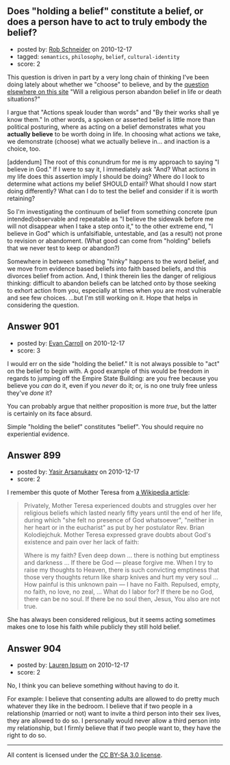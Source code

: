 ## Does "holding a belief" constitute a belief, or does a person have to act to truly embody the belief?

- posted by: [Rob Schneider](https://stackexchange.com/users/-1/149-rob-schneider) on 2010-12-17
- tagged: `semantics`, `philosophy`, `belief`, `cultural-identity`
- score: 2

This question is driven in part by a very long chain of thinking I've been doing lately about whether we "choose" to believe, and by the [question elsewhere on this site][1] "Will a religious person abandon belief in life or death situations?"

I argue that "Actions speak louder than words" and "By their works shall ye know them."  In other words, a spoken or asserted belief is little more than political posturing, where as acting on a belief demonstrates what you **actually believe** to be worth doing in life.  In choosing what actions we take, we demonstrate (choose) what we actually believe in... and inaction is a choice, too.

[addendum]  The root of this conundrum for me is my approach to saying "I believe in God."  If I were to say it, I immediately ask "And? What actions in my life does this assertion imply I should be doing?  Where do I look to determine what actions my belief SHOULD entail?  What should I now start doing differently?  What can I do to test the belief and consider if it is worth retaining?

So I'm investigating the continuum of belief from something concrete (pun intended)observable and repeatable as "I believe the sidewalk before me will not disappear when I take a step onto it," to the other extreme end, "I believe in God" which is unfalsifiable, untestable, and (as a result) not prone to revision or abandoment. (What good can come from "holding" beliefs that we never test to keep or abandon?)  

Somewhere in between something "hinky" happens to the word belief, and we move from evidence based beliefs into faith based beliefs, and this divorces belief from action.  And, I think therein lies the danger of religious thinking: difficult to abandon beliefs can be latched onto by those seeking to exhort action from you, especially at times when you are most vulnerable and see few choices.  ...but I'm still working on it.  Hope that helps in considering the question.

  [1]: http://atheism.stackexchange.com/questions/465/will-believer-break-his-her-religion-conditions-in-case-of-life-threat


## Answer 901

- posted by: [Evan Carroll](https://stackexchange.com/users/-1/5-evan-carroll) on 2010-12-17
- score: 3

<p>I would err on the side "holding the belief." It is not always possible to "act" on the belief to begin with. A good example of this would be freedom in regards to jumping off the Empire State Building: are you free because you believe you <em>can</em> do it, even if you <em>never</em> do it; or, is no one truly free unless they've <em>done</em> it?</p>

<p>You can probably argue that neither proposition is more <em>true</em>, but the latter is certainly on its face absurd.</p>

<p>Simple "holding the belief" constitutes "belief". You should require no experiential evidence.</p>



## Answer 899

- posted by: [Yasir Arsanukaev](https://stackexchange.com/users/-1/197-yasir-arsanukaev) on 2010-12-17
- score: 2

<p>I remember this quote of Mother Teresa from <a href="http://en.wikipedia.org/wiki/Mother_Teresa#Spiritual_life" rel="nofollow">a Wikipedia article</a>:</p>

<blockquote>
  <p>Privately, Mother Teresa experienced
  doubts and struggles over her
  religious beliefs which lasted nearly
  fifty years until the end of her life,
  during which "she felt no presence of
  God whatsoever", "neither in her heart
  or in the eucharist" as put by her
  postulator  Rev. Brian
  Kolodiejchuk. Mother Teresa
  expressed grave doubts about God's
  existence and pain over her lack of
  faith:</p>
  
  <p>Where is my faith? Even deep down ...
  there is nothing but emptiness and
  darkness ... If there be God — please
  forgive me. When I try to raise my
  thoughts to Heaven, there is such
  convicting emptiness that those very
  thoughts return like sharp knives and
  hurt my very soul ... How painful is
  this unknown pain — I have no Faith.
  Repulsed, empty, no faith, no love, no
  zeal, ... What do I labor for? If
  there be no God, there can be no soul.
  If there be no soul then, Jesus, You
  also are not true.</p>
</blockquote>

<p>She has always been considered religious, but it seems acting sometimes makes one to lose his faith while publicly they still hold belief.</p>



## Answer 904

- posted by: [Lauren Ipsum](https://stackexchange.com/users/-1/71-lauren-ipsum) on 2010-12-17
- score: 2

<p>No, I think you can believe something without having to do it. </p>

<p>For example: I believe that consenting adults are allowed to do pretty much whatever they like in the bedroom. I believe that if two people in a relationship (married or not) want to invite a third person into their sex lives, they are allowed to do so. I personally would never allow a third person into my relationship, but I firmly believe that if two people want to, they have the right to do so.</p>




---

All content is licensed under the [CC BY-SA 3.0 license](https://creativecommons.org/licenses/by-sa/3.0/).

